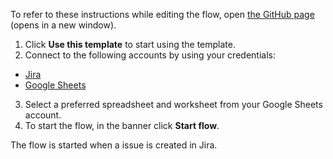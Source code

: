 To refer to these instructions while editing the flow, open [the GitHub page](https://github.com/ot4i/app-connect-templates/tree/main/resources/markdown/Record%20Jira%20issues%20to%20Google%20Sheets_instructions.md) (opens in a new window).

1.	Click **Use this template** to start using the template.
2.	Connect to the following accounts by using your credentials:
   - [Jira](https://ibm.biz/ach2jira) 
   - [Google Sheets](https://ibm.biz/acgsheets) 
3.  Select a preferred spreadsheet and worksheet from your Google Sheets account.
4.	To start the flow, in the banner click **Start flow**.

The flow is started when a issue is created in Jira.
